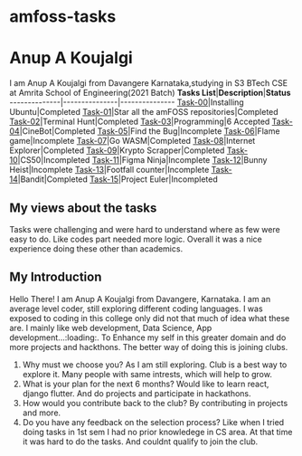 # amfoss-tasks
# Anup A Koujalgi
I am Anup A Koujalgi from Davangere Karnataka,studying in S3 BTech CSE at Amrita School of Engineering(2021 Batch)
**Tasks List**|**Description**|**Status**
--------------|---------------|---------------
[Task-00](https://github.com/Abekaesh/amfoss-tasks/tree/main/task-00)|Installing Ubuntu|Completed
[Task-01](https://github.com/Abekaesh/amfoss-tasks/tree/main/task-01)|Star all the amFOSS repositories|Completed
[Task-02](https://github.com/Abekaesh/amfoss-tasks/tree/main/task-02)|Terminal Hunt|Completed
[Task-03](https://github.com/Abekaesh/amfoss-tasks/tree/main/task-03)|Programming|6 Accepted
[Task-04](https://github.com/Abekaesh/amfoss-tasks/tree/main/task-04)|CineBot|Completed
[Task-05](https://github.com/Abekaesh/amfoss-tasks/tree/main/task-05)|Find the Bug|Incomplete
[Task-06](https://github.com/Abekaesh/amfoss-tasks/tree/main/task-06)|Flame game|Incomplete
[Task-07](https://github.com/Abekaesh/amfoss-tasks/tree/main/task-07)|Go WASM|Completed
[Task-08](https://github.com/Abekaesh/amfoss-tasks/tree/main/task-08)|Internet Explorer|Completed
[Task-09](https://github.com/Abekaesh/amfoss-tasks/tree/main/task-09)|Krypto Scrapper|Completed
[Task-10](https://github.com/Abekaesh/amfoss-tasks/tree/main/task-10)|CS50|Incompleted
[Task-11](https://github.com/Abekaesh/amfoss-tasks/tree/main/task-11)|Figma Ninja|Incomplete
[Task-12](https://github.com/Abekaesh/amfoss-tasks/tree/main/task-12)|Bunny Heist|Incomplete 
[Task-13](https://github.com/Abekaesh/amfoss-tasks/tree/main/task-13)|Footfall counter|Incomplete
[Task-14](https://github.com/Abekaesh/amfoss-tasks/tree/main/task-14)|Bandit|Completed
[Task-15](https://github.com/Abekaesh/amfoss-tasks/tree/main/task-15)|Project Euler|Incompleted
## My views about the tasks
Tasks were challenging and were hard to understand where as few were easy to do. Like codes part needed more logic. Overall it was a nice experience doing these other than academics.
## My Introduction
Hello There! I am Anup A Koujalgi from Davangere, Karnataka. I am an average level coder, still exploring different coding languages. I was exposed to coding in this college only did not that much of idea what these are. I mainly like web development, Data Science, App development...:loading:. To Enhance my self in this greater domain and do more projects and hackthons. The better way of doing this is joining clubs.

1. Why must we choose you?
	As I am still exploring. Club is a best way to explore it.
	Many people with same intrests, which will help to grow.
2. What is your plan for the next 6 months?
	Would like to learn react, django flutter.
	And do projects and participate in hackathons.
3. How would you contribute back to the club?
	By contributing in projects and more.
4. Do you have any feedback on the selection process?
	Like when I tried doing tasks in 1st sem I had no prior knowledege in 
	CS area.
	At that time it was hard to do the tasks. And couldnt qualify to join the 
	club.
